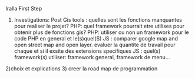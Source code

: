 Iralla
First Step

1) Investigations:
  Post Gis tools : quelles sont les fonctions manquantes pour realiser le projet?
	PHP: quel framework pourrait etre utilises pour obtenir plus de fonctions gis?
	PHP: utiliser ou non un framework pour le code PHP en general et le(s)quel(S)
	JS : comparer google map and open street map and open layer. evaluer la quantite de travail pour chaque et si il exsite des extensions specifiques
	JS : quel(s) framework(s) utiliser: framework general, framework de menu...
	
2)choix et explications
3) creer la road map de programmation